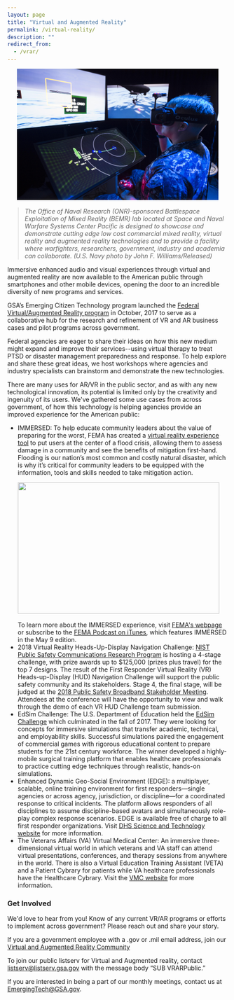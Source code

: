 ```yaml
---
layout: page
title: "Virtual and Augmented Reality"
permalink: /virtual-reality/
description: ""
redirect_from:
  - /vrar/
---
```


<p align="center">
  <img width="460" height="300" src="../assets/img/vr-headset.jpg">
</p>

> *The Office of Naval Research (ONR)-sponsored Battlespace Exploitation of Mixed Reality (BEMR) lab located at Space and Naval Warfare Systems Center Pacific is designed to showcase and demonstrate cutting edge low cost commercial mixed reality, virtual reality and augmented reality technologies and to provide a facility where warfighters, researchers, government, industry and academia can collaborate. (U.S. Navy photo by John F. Williams/Released)*


Immersive enhanced audio and visual experiences through virtual and augmented reality are now available to the American public through smartphones and other mobile devices, opening the door to an incredible diversity of new programs and services.

GSA’s Emerging Citizen Technology program launched the <a href="https://www.digitalgov.gov/2016/10/26/gsa-launches-new-ai-virtual-reality-and-authentication-programs/">Federal Virtual/Augmented Reality program</a> in October, 2017 to serve as a collaborative hub for the research and refinement of VR and AR business cases and pilot programs across government.

Federal agencies are eager to share their ideas on how this new medium might expand and improve their services--using virtual therapy to treat PTSD or disaster management preparedness and response. To help explore and share these great ideas, we host workshops where agencies and industry specialists can brainstorm and demonstrate the new technologies.

There are many uses for AR/VR in the public sector, and as with any new technological innovation, its potential is limited only by the creativity and ingenuity of its users. We've gathered some use cases from across government, of how this technology is helping agencies provide an improved experience for the American public: 


* IMMERSED: To help educate community leaders about the value of preparing for the worst, FEMA has created a <a href="https://www.fema.gov/immersed">virtual reality experience tool</a> to put users at the center of a flood crisis, allowing them to assess damage in a community and see the benefits of mitigation first-hand. Flooding is our nation’s most common and costly natural disaster, which is why it’s critical for community leaders to be equipped with the information, tools and skills needed to take mitigation action. <p align="left"> <img width="460" height="300" src="https://github.com/GSA/emerging-technology-atlas/blob/master/assets/img/vr-immersed.jpg"> </p> To learn more about the IMMERSED experience, visit <a href="https://www.fema.gov/immersed">FEMA's webpage</a> or subscribe to the <a href="https://www.fema.gov/podcast">FEMA Podcast on iTunes</a>, which features IMMERSED in the May 9 edition.
* 2018 Virtual Reality Heads-Up-Display Navigation Challenge: <a href="https://www.nist.gov/ctl/pscr">NIST Public Safety Communications Research Program</a> is hosting a 4-stage challenge, with prize awards up to $125,000 (prizes plus travel) for the top 7 designs. The result of the First Responder Virtual Reality (VR) Heads-up-Display (HUD) Navigation Challenge will support the public safety community and its stakeholders. Stage 4, the final stage, will be judged at the <a href="https://www.nist.gov/ctl/pscr/events/stakeholder-meeting">2018 Public Safety Broadband Stakeholder Meeting</a>. Attendees at the conference will have the opportunity to view and walk through the demo of each VR HUD Challenge team submission.
* EdSim Challenge: The U.S. Department of Education held the <a href="https://www.edsimchallenge.com/">EdSim Challenge</a> which culminated in the fall of 2017. They were looking for concepts for immersive simulations that transfer academic, technical, and employability skills. Successful simulations paired the engagement of commercial games with rigorous educational content to prepare students for the 21st century workforce. The winner developed a highly-mobile surgical training platform that enables healthcare professionals to practice cutting edge techniques through realistic, hands-on simulations.
* Enhanced Dynamic Geo-Social Environment (EDGE): a multiplayer, scalable, online training environment for first responders—single agencies or across agency, jurisdiction, or discipline—for a coordinated response to critical incidents. The platform allows responders of all disciplines to assume discipline-based avatars and simultaneously role-play complex response scenarios. EDGE is available free of charge to all first responder organizations. Visit <a href="https://www.dhs.gov/science-and-technology/EDGE">DHS Science and Technology website</a> for more information.
* The Veterans Affairs (VA) Virtual Medical Center: An immersive three-dimensional virtual world in which veterans and VA staff can attend virtual presentations, conferences, and therapy sessions from anywhere in the world. There is also a Virtual Education Training Assistant (VETA) and a Patient Cybrary for patients while VA healthcare professionals have the Healthcare Cybrary. Visit the <a href="https://vavmc.com/">VMC website</a> for more information.

### Get Involved

We'd love to hear from you! Know of any current VR/AR programs or efforts to implement across government? Please reach out and share your story.  

If you are a government employee with a .gov or .mil email address, join our <a href="mailto:VR-subscribe-request@listserv.gsa.gov?subject=VR%20listserv">Virtual and Augmented Reality Community</a>

To join our public listserv for Virtual and Augmented reality, contact listserv@listserv.gsa.gov with the message body “SUB VRARPublic.”

If you are interested in being a part of our monthly meetings, contact us at <a href="mailto:EmergingTech@GSA.gov?subject=VR%20Meetings">EmergingTech@GSA.gov.</a> 
